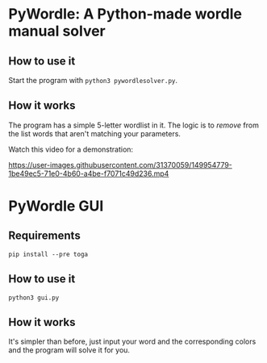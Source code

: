 # PyWordle: A Python-made wordle manual solver

## How to use it

Start the program with `python3 pywordlesolver.py`.

## How it works

The program has a simple 5-letter wordlist in it. The logic is to *remove* from the list words that aren't matching your parameters.

Watch this video for a demonstration:

https://user-images.githubusercontent.com/31370059/149954779-1be49ec5-71e0-4b60-a4be-f7071c49d236.mp4

# PyWordle GUI

## Requirements

`pip install --pre toga`

## How to use it

`python3 gui.py`

## How it works

It's simpler than before, just input your word and the corresponding colors and the program will solve it for you.